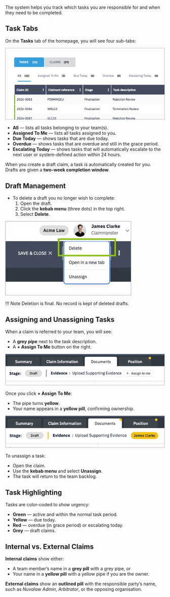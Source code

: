 The system helps you track which tasks you are responsible for and when they need to be completed.

## Task Tabs

On the **Tasks** tab of the homepage, you will see four sub-tabs:

![Task Tabs](../../assets/task-tabs.png)

- **All** — lists all tasks belonging to your team(s).
- **Assigned To Me** — lists all tasks assigned to you.
- **Due Today** — shows tasks that are due today.  
- **Overdue** — shows tasks that are overdue and still in the grace period.  
- **Escalating Today** — shows tasks that will automatically escalate to the next user or system-defined action within 24 hours.  

When you create a draft claim, a task is automatically created for you. Drafts are given a **two-week completion window**.

## Draft Management

- To delete a draft you no longer wish to complete:  
  1. Open the draft.  
  2. Click the **kebab menu** (three dots) in the top right.  
  3. Select **Delete**.  

![Delete Draft](../../assets/delete-draft.png)

!!! Note
    Deletion is final. No record is kept of deleted drafts.

## Assigning and Unassigning Tasks

When a claim is referred to your team, you will see:

- A **grey pipe** next to the task description.  
- A **+ Assign To Me** button on the right.  

![Assign To Me](../../assets/assign-to-me.png)

Once you click **+ Assign To Me**: 

- The pipe turns **yellow**.  
- Your name appears in a **yellow pill**, confirming ownership.

![My Task](../../assets/my-task.png)

To unassign a task:

- Open the claim.  
- Use the **kebab menu** and select **Unassign**.  
- The task will return to the team backlog.

## Task Highlighting

Tasks are color-coded to show urgency:

- **Green** — active and within the normal task period.  
- **Yellow** — due today.  
- **Red** — overdue (in grace period) or escalating today.  
- **Grey** — draft claims.

## Internal vs. External Claims

**Internal claims** show either:

- A team member’s name in a **grey pill** with a grey pipe, or  
- Your name in a **yellow pill** with a yellow pipe if you are the owner.  

**External claims** show an **outlined pill** with the responsible party’s name, such as *Nuvalaw Admin*, *Arbitrator*, or the opposing organisation.
